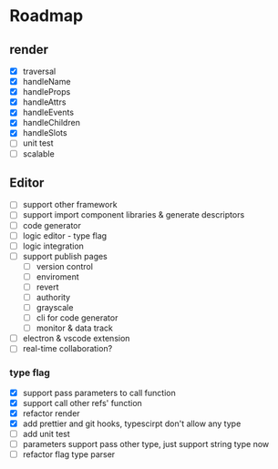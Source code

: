 # Roadmap

## render

- [x] traversal
- [x] handleName
- [x] handleProps
- [x] handleAttrs
- [x] handleEvents
- [x] handleChildren
- [x] handleSlots
- [ ] unit test
- [ ] scalable

## Editor

- [ ] support other framework
- [ ] support import component libraries & generate descriptors
- [ ] code generator
- [ ] logic editor - type flag
- [ ] logic integration
- [ ] support publish pages
  - [ ] version control
  - [ ] enviroment
  - [ ] revert
  - [ ] authority
  - [ ] grayscale
  - [ ] cli for code generator
  - [ ] monitor & data track
- [ ] electron & vscode extension
- [ ] real-time collaboration?

### type flag

- [x] support pass parameters to call function
- [x] support call other refs' function
- [x] refactor render
- [x] add prettier and git hooks, typescirpt don't allow any type
- [ ] add unit test
- [ ] parameters support pass other type, just support string type now
- [ ] refactor flag type parser
